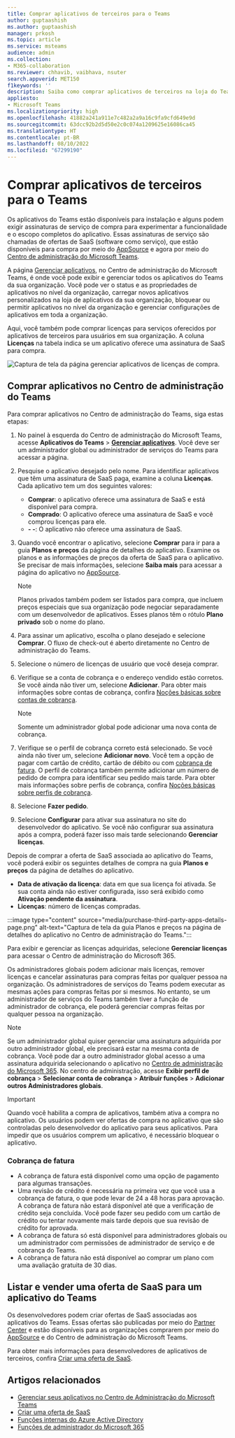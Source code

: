 ```yaml
---
title: Comprar aplicativos de terceiros para o Teams
author: guptaashish
ms.author: guptaashish
manager: prkosh
ms.topic: article
ms.service: msteams
audience: admin
ms.collection:
- M365-collaboration
ms.reviewer: chhavib, vaibhava, nsuter
search.appverid: MET150
f1keywords: ''
description: Saiba como comprar aplicativos de terceiros na loja do Teams usando um cartão de crédito, um cartão de débito ou por meio de cobrança de fatura.
appliesto:
- Microsoft Teams
ms.localizationpriority: high
ms.openlocfilehash: 41882a241a911e7c482a2a9a16c9fa9cfd649e9d
ms.sourcegitcommit: 63dcc92b2d5d50e2c0c074a1209625e16086ca45
ms.translationtype: HT
ms.contentlocale: pt-BR
ms.lasthandoff: 08/10/2022
ms.locfileid: "67299190"
---
```

# <a name="purchase-third-party-apps-for-teams"></a>Comprar aplicativos de terceiros para o Teams

Os aplicativos do Teams estão disponíveis para instalação e alguns podem exigir assinaturas de serviço de compra para experimentar a funcionalidade e o escopo completos do aplicativo. Essas assinaturas de serviço são chamadas de ofertas de SaaS (software como serviço), que estão disponíveis para compra por meio do [AppSource](https://appsource.microsoft.com/) e agora por meio do [Centro de administração do Microsoft Teams](https://admin.teams.microsoft.com).

A página [Gerenciar aplicativos](manage-apps.md), no Centro de administração do Microsoft Teams, é onde você pode exibir e gerenciar todos os aplicativos do Teams da sua organização. Você pode ver o status e as propriedades de aplicativos no nível da organização, carregar novos aplicativos personalizados na loja de aplicativos da sua organização, bloquear ou permitir aplicativos no nível da organização e gerenciar configurações de aplicativos em toda a organização.

Aqui, você também pode comprar licenças para serviços oferecidos por aplicativos de terceiros para usuários em sua organização. A coluna **Licenças** na tabela indica se um aplicativo oferece uma assinatura de SaaS para compra.

![Captura de tela da página gerenciar aplicativos de licenças de compra.](media/manage-apps-new-page.png)

## <a name="purchase-apps-in-the-teams-admin-center"></a>Comprar aplicativos no Centro de administração do Teams

Para comprar aplicativos no Centro de administração do Teams, siga estas etapas: 

1. No painel à esquerda do Centro de administração do Microsoft Teams, acesse **Aplicativos do Teams** > **[Gerenciar aplicativos](https://admin.teams.microsoft.com/policies/manage-apps)**. Você deve ser um administrador global ou administrador de serviços do Teams para acessar a página.

1. Pesquise o aplicativo desejado pelo nome. Para identificar aplicativos que têm uma assinatura de SaaS paga, examine a coluna **Licenças**. Cada aplicativo tem um dos seguintes valores:
    * **Comprar**: o aplicativo oferece uma assinatura de SaaS e está disponível para compra.  
    * **Comprado**: O aplicativo oferece uma assinatura de SaaS e você comprou licenças para ele.
    * **- -**: O aplicativo não oferece uma assinatura de SaaS.

1. Quando você encontrar o aplicativo, selecione **Comprar** para ir para a guia **Planos e preços** da página de detalhes do aplicativo. Examine os planos e as informações de preços da oferta de SaaS para o aplicativo. Se precisar de mais informações, selecione **Saiba mais** para acessar a página do aplicativo no [AppSource](https://appsource.microsoft.com/).

   > [!NOTE]
   > Planos privados também podem ser listados para compra, que incluem preços especiais que sua organização pode negociar separadamente com um desenvolvedor de aplicativos. Esses planos têm o rótulo **Plano privado** sob o nome do plano.

1. Para assinar um aplicativo, escolha o plano desejado e selecione **Comprar**. O fluxo de check-out é aberto diretamente no Centro de administração do Teams.

1. Selecione o número de licenças de usuário que você deseja comprar.

1. Verifique se a conta de cobrança e o endereço vendido estão corretos. Se você ainda não tiver um, selecione **Adicionar**. Para obter mais informações sobre contas de cobrança, confira [Noções básicas sobre contas de cobrança](/microsoft-365/commerce/manage-billing-accounts).

   > [!NOTE]
   > Somente um administrador global pode adicionar uma nova conta de cobrança.

1. Verifique se o perfil de cobrança correto está selecionado. Se você ainda não tiver um, selecione **Adicionar novo**. Você tem a opção de pagar com cartão de crédito, cartão de débito ou com [cobrança de fatura](#invoice-billing). O perfil de cobrança também permite adicionar um número de pedido de compra para identificar seu pedido mais tarde. Para obter mais informações sobre perfis de cobrança, confira [Noções básicas sobre perfis de cobrança](/microsoft-365/commerce/billing-and-payments/manage-billing-profiles).

1. Selecione **Fazer pedido**.

1. Selecione **Configurar** para ativar sua assinatura no site do desenvolvedor do aplicativo. Se você não configurar sua assinatura após a compra, poderá fazer isso mais tarde selecionando **Gerenciar licenças**.

Depois de comprar a oferta de SaaS associada ao aplicativo do Teams, você poderá exibir os seguintes detalhes de compra na guia **Planos e preços** da página de detalhes do aplicativo.

* **Data de ativação da licença**: data em que sua licença foi ativada. Se sua conta ainda não estiver configurada, isso será exibido como **Ativação pendente da assinatura**.
* **Licenças**: número de licenças compradas.

:::image type="content" source="media/purchase-third-party-apps-details-page.png" alt-text="Captura de tela da guia Planos e preços na página de detalhes do aplicativo no Centro de administração do Teams.":::

Para exibir e gerenciar as licenças adquiridas, selecione **Gerenciar licenças** para acessar o Centro de administração do Microsoft 365.

Os administradores globais podem adicionar mais licenças, remover licenças e cancelar assinaturas para compras feitas por qualquer pessoa na organização. Os administradores de serviços do Teams podem executar as mesmas ações para compras feitas por si mesmos. No entanto, se um administrador de serviços do Teams também tiver a função de administrador de cobrança, ele poderá gerenciar compras feitas por qualquer pessoa na organização.

> [!NOTE]
> Se um administrador global quiser gerenciar uma assinatura adquirida por outro administrador global, ele precisará estar na mesma conta de cobrança. Você pode dar a outro administrador global acesso a uma assinatura adquirida selecionando o aplicativo no [Centro de administração do Microsoft 365](https://admin.microsoft.com). No centro de administração, acesse **Exibir perfil de cobrança** > **Selecionar conta de cobrança** > **Atribuir funções** > **Adicionar outros Administradores globais**.

> [!IMPORTANT]
> Quando você habilita a compra de aplicativos, também ativa a compra no aplicativo. Os usuários podem ver ofertas de compra no aplicativo que são controladas pelo desenvolvedor do aplicativo para seus aplicativos. Para impedir que os usuários comprem um aplicativo, é necessário bloquear o aplicativo.

### <a name="invoice-billing"></a>Cobrança de fatura

* A cobrança de fatura está disponível como uma opção de pagamento para algumas transações.
* Uma revisão de crédito é necessária na primeira vez que você usa a cobrança de fatura, o que pode levar de 24 a 48 horas para aprovação. A cobrança de fatura não estará disponível até que a verificação de crédito seja concluída. Você pode fazer seu pedido com um cartão de crédito ou tentar novamente mais tarde depois que sua revisão de crédito for aprovada.
* A cobrança de fatura só está disponível para administradores globais ou um administrador com permissões de administrador de serviço e de cobrança do Teams.
* A cobrança de fatura não está disponível ao comprar um plano com uma avaliação gratuita de 30 dias.

## <a name="list-and-sell-a-saas-offer-for-a-teams-app"></a>Listar e vender uma oferta de SaaS para um aplicativo do Teams

Os desenvolvedores podem criar ofertas de SaaS associadas aos aplicativos do Teams. Essas ofertas são publicadas por meio do [Partner Center](https://partner.microsoft.com) e estão disponíveis para as organizações comprarem por meio do [AppSource](https://appsource.microsoft.com/) e do Centro de administração do Microsoft Teams.

Para obter mais informações para desenvolvedores de aplicativos de terceiros, confira [Criar uma oferta de SaaS](/azure/marketplace/partner-center-portal/create-new-saas-offer).

## <a name="related-articles"></a>Artigos relacionados

* [Gerenciar seus aplicativos no Centro de Administração do Microsoft Teams](manage-apps.md)
* [Criar uma oferta de SaaS](/azure/marketplace/partner-center-portal/create-new-saas-offer)
* [Funções internas do Azure Active Directory](/azure/active-directory/roles/permissions-reference)
* [Funções de administrador do Microsoft 365](/microsoft-365/admin/add-users/about-admin-roles)
